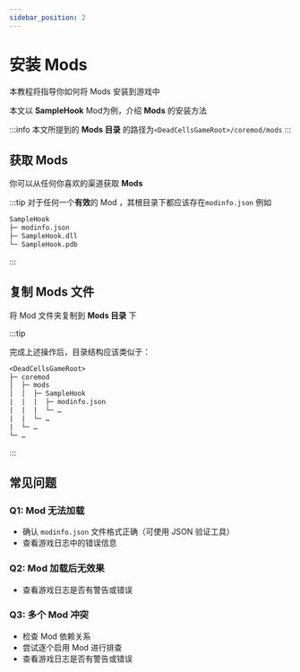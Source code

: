 ```yaml
---
sidebar_position: 2
---
```


# 安装 Mods

本教程将指导你如何将 Mods 安装到游戏中

本文以 **SampleHook** Mod为例，介绍 **Mods** 的安装方法

:::info
本文所提到的 **Mods 目录** 的路径为`<DeadCellsGameRoot>/coremod/mods`
:::

## 获取 Mods

你可以从任何你喜欢的渠道获取 **Mods**

:::tip
对于任何一个**有效**的 Mod ，其根目录下都应该存在`modinfo.json`
例如

```txt
SampleHook
├─ modinfo.json
├─ SampleHook.dll
└─ SampleHook.pdb
```

:::

## 复制 Mods 文件

将 Mod 文件夹复制到 **Mods 目录** 下

:::tip

完成上述操作后，目录结构应该类似于：

```txt
<DeadCellsGameRoot>
├─ coremod
│  ├─ mods
│  │  ├─ SampleHook
|  |  |  ├─ modinfo.json
|  |  |  └─ …
|  |  └─ …
|  └─ …
└─ …
```

:::

## 常见问题

### Q1: Mod 无法加载

- 确认 `modinfo.json` 文件格式正确（可使用 JSON 验证工具）
- 查看游戏日志中的错误信息

### Q2: Mod 加载后无效果

- 查看游戏日志是否有警告或错误

### Q3: 多个 Mod 冲突

- 检查 Mod 依赖关系
- 尝试逐个启用 Mod 进行排查
- 查看游戏日志是否有警告或错误
